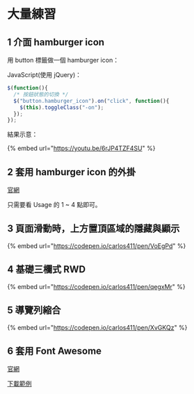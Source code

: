 # 大量練習

## 1 介面 hamburger icon

用 button 標籤做一個 hamburger icon：

JavaScript\(使用 jQuery\)：

```javascript
$(function(){
  /* 按鈕狀態的切換 */
  $("button.hamburger_icon").on("click", function(){
    $(this).toggleClass("-on");
  });
});
```

結果示意：

{% embed url="https://youtu.be/6rJP4TZF4SU" %}



## 2 套用 hamburger icon 的外掛

[官網](https://jonsuh.com/hamburgers/)

只需要看 Usage 的 1 ~ 4 點即可。

## 3 頁面滑動時，上方置頂區域的隱藏與顯示

{% embed url="https://codepen.io/carlos411/pen/VoEgPd" %}

## 4 基礎三欄式 RWD

{% embed url="https://codepen.io/carlos411/pen/qegxMr" %}

## 5 導覽列縮合

{% embed url="https://codepen.io/carlos411/pen/XvGKQz" %}

## 6 套用 Font Awesome

[官網](https://fontawesome.com/)

[下載範例](http://notes.carlos-studio.com/download/fontawesome_sample.zip)



